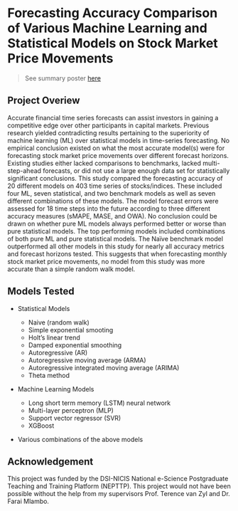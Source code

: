 # Forecasting Accuracy Comparison of Various Machine Learning and Statistical Models on Stock Market Price Movements
> See summary poster [here](https://github.com/ruankie/stock-market-prediction/blob/main/poster.pdf)

## Project Overiew
Accurate financial time series forecasts can assist investors in gaining a competitive
edge over other participants in capital markets. Previous research yielded contradicting
results pertaining to the superiority of machine learning (ML) over statistical
models in time-series forecasting. No empirical conclusion existed on what the
most accurate model(s) were for forecasting stock market price movements over
different forecast horizons. Existing studies either lacked comparisons to benchmarks,
lacked multi-step-ahead forecasts, or did not use a large enough data set for
statistically significant conclusions. This study compared the forecasting accuracy
of 20 different models on 403 time series of stocks/indices. These included four
ML, seven statistical, and two benchmark models as well as seven different combinations
of these models. The model forecast errors were assessed for 18 time steps
into the future according to three different accuracy measures (sMAPE, MASE, and
OWA). No conclusion could be drawn on whether pure ML models always performed
better or worse than pure statistical models. The top performing models
included combinations of both pure ML and pure statistical models. The Naïve
benchmark model outperformed all other models in this study for nearly all accuracy
metrics and forecast horizons tested. This suggests that when forecasting
monthly stock market price movements, no model from this study was more accurate
than a simple random walk model.

## Models Tested
* Statistical Models
	* Naive (random walk)
	* Simple exponential smooting
	* Holt’s linear trend
	* Damped exponential smoothing
	* Autoregressive (AR)
	* Autoregressive moving average (ARMA)
	* Autoregressive integrated moving average (ARIMA)
	* Theta method

* Machine Learning Models
	* Long short term memory (LSTM) neural network
	* Multi-layer perceptron (MLP)
	* Support vector regressor (SVR)
	* XGBoost

* Various combinations of the above models

## Acknowledgement
This project was funded by the DSI-NICIS National e-Science
Postgraduate Teaching and Training Platform (NEPTTP).
This project would not have been possible 
without the help from my supervisors Prof. Terence van Zyl
and Dr. Farai Mlambo.